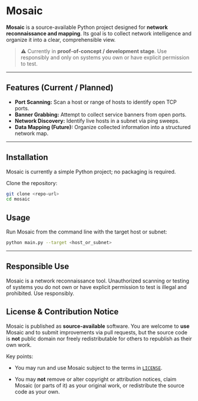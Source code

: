 # Mosaic

**Mosaic** is a source-available Python project designed for **network reconnaissance and mapping**. Its goal is to collect network intelligence and organize it into a clear, comprehensible view.  

> ⚠️ Currently in **proof-of-concept / development stage**. Use responsibly and only on systems you own or have explicit permission to test.

---

## Features (Current / Planned)

- **Port Scanning:** Scan a host or range of hosts to identify open TCP ports.  
- **Banner Grabbing:** Attempt to collect service banners from open ports.  
- **Network Discovery:** Identify live hosts in a subnet via ping sweeps.  
- **Data Mapping (Future):** Organize collected information into a structured network map.  

---

## Installation

Mosaic is currently a simple Python project; no packaging is required.

Clone the repository:  
```bash
git clone <repo-url>
cd mosaic
```

## Usage

Run Mosaic from the command line with the target host or subnet:  
```bash
python main.py --target <host_or_subnet>
```

---

## Responsible Use

Mosaic is a network reconnaissance tool. Unauthorized scanning or testing of systems you do not own or have explicit permission to test is illegal and prohibited. Use responsibly.

## License & Contribution Notice

Mosaic is published as **source-available** software. You are welcome to **use** Mosaic and to submit improvements via pull requests, but the source code is **not** public domain nor freely redistributable for others to republish as their own work.

Key points:
- You may run and use Mosaic subject to the terms in [`LICENSE`](LICENSE.txt).
<!-- - You may contribute code; all contributions are accepted only under the project’s Contributor License Agreement (see `CONTRIBUTING.md` and `CONTRIBUTOR_LICENSE_AGREEMENT.md`). -->
- You may **not** remove or alter copyright or attribution notices, claim Mosaic (or parts of it) as your original work, or redistribute the source code as your own.
